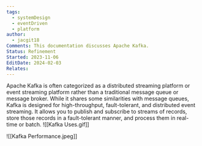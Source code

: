 ```yaml
---
tags:
  - systemDesign
  - eventDriven
  - platform
author:
  - jacgit18
Comments: This documentation discusses Apache Kafka.
Status: Refinement
Started: 2023-11-06
EditDate: 2024-02-03
Relates:
---
```

Apache Kafka is often categorized as a distributed streaming platform or event streaming platform rather than a traditional message queue or message broker. While it shares some similarities with message queues, Kafka is designed for high-throughput, fault-tolerant, and distributed event streaming. It allows you to publish and subscribe to streams of records, store those records in a fault-tolerant manner, and process them in real-time or batch.
![[Kafka Uses.gif]]



![[Kafka Performance.jpeg]]